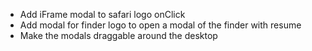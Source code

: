 - Add iFrame modal to safari logo onClick
- Add modal for finder logo to open a modal of the finder with resume
- Make the modals draggable around the desktop
